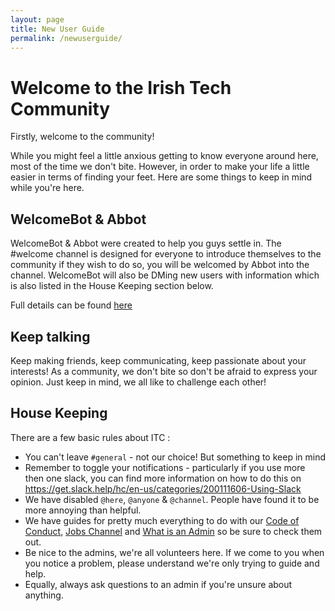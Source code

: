 ```yaml
---
layout: page
title: New User Guide	
permalink: /newuserguide/
---
```




# Welcome to the Irish Tech Community

Firstly, welcome to the community! 

While you might feel a little anxious getting to know everyone around here, most of the time we don't bite. However, in order to make your life a little easier in terms of finding your feet. Here are some things to keep in mind while you're here.

## WelcomeBot & Abbot

WelcomeBot & Abbot were created to help you guys settle in. The #welcome channel is designed for everyone to introduce themselves to the community if they wish to do so, you will be welcomed by Abbot into the channel. WelcomeBot will also be DMing new users with information which is also listed in the House Keeping section below. 

Full details can be found [here](http://irishtechcommunity.com/welcomebotabbot)

## Keep talking

Keep making friends, keep communicating, keep passionate about your interests!
As a community, we don't bite so don't be afraid to express your opinion. Just keep in mind, we all like to challenge each other! 

## House Keeping

There are a few basic rules about ITC : 

- You can't leave `#general` -  not our choice! But something to keep in mind
- Remember to toggle your notifications - particularly if you use more then one slack, you can find more information on how to do this on https://get.slack.help/hc/en-us/categories/200111606-Using-Slack
- We have disabled `@here`, `@anyone` & `@channel`. People have found it to be more annoying than helpful. 
- We have guides for pretty much everything to do with our [Code of Conduct](/codeofconduct), [Jobs Channel](/jobs-faq) and [What is an Admin](/adminguide) so be sure to check them out.
- Be nice to the admins, we're all volunteers here. If we come to you when you notice a problem, please understand we're only trying to guide and help.
- Equally, always ask questions to an admin if you're unsure about anything. 
